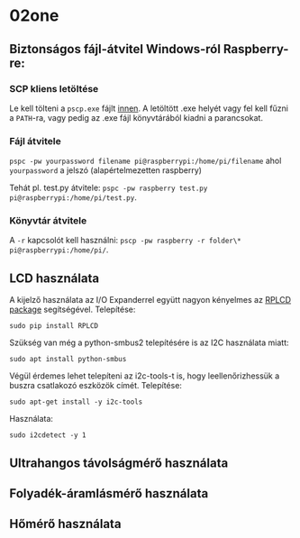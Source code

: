 # 02one

## Biztonságos fájl-átvitel Windows-ról Raspberry-re:
### SCP kliens letöltése
Le kell tölteni a `pscp.exe` fájlt [innen](https://www.chiark.greenend.org.uk/~sgtatham/putty/latest.html).
A letöltött .exe helyét vagy fel kell fűzni a `PATH`-ra, vagy pedig az .exe fájl könyvtárából kiadni a parancsokat.

### Fájl átvitele
`pspc -pw yourpassword filename pi@raspberrypi:/home/pi/filename`
ahol `yourpassword` a jelszó (alapértelmezetten raspberry)

Tehát pl. test.py átvitele:
`pspc -pw raspberry test.py pi@raspberrypi:/home/pi/test.py`.

### Könyvtár átvitele
A `-r` kapcsolót kell használni:
`pscp -pw raspberry -r folder\* pi@raspberrypi:/home/pi/`.

## LCD használata
A kijelző használata az I/O Expanderrel együtt nagyon kényelmes az [RPLCD package](https://rplcd.readthedocs.io/en/stable/) segítségével.
Telepítése:
```
sudo pip install RPLCD
```
Szükség van még a python-smbus2 telepítésére is az I2C használata miatt:
```
sudo apt install python-smbus
```
Végül érdemes lehet telepíteni az i2c-tools-t is, hogy leellenőrizhessük a buszra csatlakozó eszközök címét.
Telepítése:
```
sudo apt-get install -y i2c-tools
```
Használata:
```
sudo i2cdetect -y 1
```

## Ultrahangos távolságmérő használata

## Folyadék-áramlásmérő használata

## Hőmérő használata